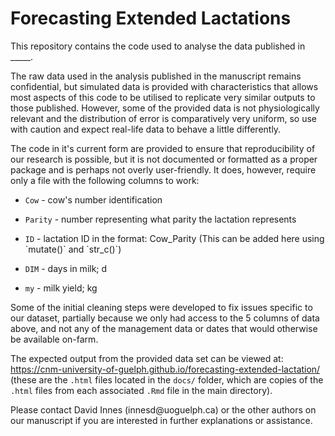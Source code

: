 # Forecasting Extended Lactations

<!-- badges: start -->

<!-- badges: end -->

This repository contains the code used to analyse the data published in \_\_\_\_\_.

The raw data used in the analysis published in the manuscript remains confidential, but simulated data is provided with characteristics that allows most aspects of this code to be utilised to replicate very similar outputs to those published. However, some of the provided data is not physiologically relevant and the distribution of error is comparatively very uniform, so use with caution and expect real-life data to behave a little differently.

The code in it's current form are provided to ensure that reproducibility of our research is possible, but it is not documented or formatted as a proper package and is perhaps not overly user-friendly. It does, however, require only a file with the following columns to work:

-   `Cow` - cow's number identification

-   `Parity` - number representing what parity the lactation represents

-   `ID` - lactation ID in the format: Cow_Parity (This can be added here using \`mutate()\` and \`str_c()\`)

-   `DIM` - days in milk; d

-   `my` - milk yield; kg

Some of the initial cleaning steps were developed to fix issues specific to our dataset, partially because we only had access to the 5 columns of data above, and not any of the management data or dates that would otherwise be available on-farm.

The expected output from the provided data set can be viewed at: <https://cnm-university-of-guelph.github.io/forecasting-extended-lactation/> (these are the `.html` files located in the `docs/` folder, which are copies of the `.html` files from each associated `.Rmd` file in the main directory).

Please contact David Innes (innesd\@uoguelph.ca) or the other authors on our manuscript if you are interested in further explanations or assistance.
